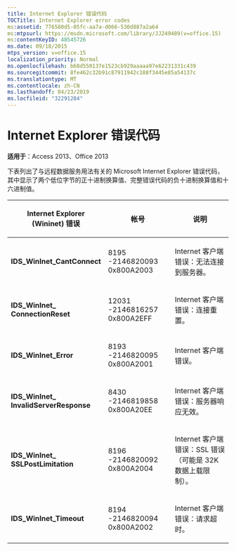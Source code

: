 ```yaml
---
title: Internet Explorer 错误代码
TOCTitle: Internet Explorer error codes
ms:assetid: 776580d5-05fc-aa7a-d066-530d887a2a64
ms:mtpsurl: https://msdn.microsoft.com/library/JJ249489(v=office.15)
ms:contentKeyID: 48545726
ms.date: 09/18/2015
mtps_version: v=office.15
localization_priority: Normal
ms.openlocfilehash: b68d550137e1523cb929aaaaa97e62231331c439
ms.sourcegitcommit: 8fe462c32b91c87911942c188f3445e85a54137c
ms.translationtype: MT
ms.contentlocale: zh-CN
ms.lasthandoff: 04/23/2019
ms.locfileid: "32291284"
---
```

# <a name="internet-explorer-error-codes"></a>Internet Explorer 错误代码

**适用于**：Access 2013、Office 2013

下表列出了与远程数据服务用法有关的 Microsoft Internet Explorer 错误代码，其中显示了两个低位字节的正十进制换算值、完整错误代码的负十进制换算值和十六进制值。

<table>
<colgroup>
<col style="width: 33%" />
<col style="width: 33%" />
<col style="width: 33%" />
</colgroup>
<thead>
<tr class="header">
<th><p>Internet Explorer (Wininet) 错误</p></th>
<th><p>帐号</p></th>
<th><p>说明</p></th>
</tr>
</thead>
<tbody>
<tr class="odd">
<td><p><strong>IDS_WinInet_CantConnect</strong></p></td>
<td><p>8195<br />
-2146820093<br />
0x800A2003</p></td>
<td><p>Internet 客户端错误：无法连接到服务器。</p></td>
</tr>
<tr class="even">
<td><p><strong>IDS_WinInet_<br />
ConnectionReset</strong></p></td>
<td><p>12031<br />
-2146816257<br />
0x800A2EFF</p></td>
<td><p>Internet 客户端错误：连接重置。</p></td>
</tr>
<tr class="odd">
<td><p><strong>IDS_WinInet_Error</strong></p></td>
<td><p>8193<br />
-2146820095<br />
0x800A2001</p></td>
<td><p>Internet 客户端错误。</p></td>
</tr>
<tr class="even">
<td><p><strong>IDS_WinInet_<br />
InvalidServerResponse</strong></p></td>
<td><p>8430<br />
-2146819858<br />
0x800A20EE</p></td>
<td><p>Internet 客户端错误：服务器响应无效。</p></td>
</tr>
<tr class="odd">
<td><p><strong>IDS_WinInet_<br />
SSLPostLimitation</strong></p></td>
<td><p>8196<br />
-2146820092<br />
0x800A2004</p></td>
<td><p>Internet 客户端错误：SSL 错误（可能是 32K 数据上载限制）。</p></td>
</tr>
<tr class="even">
<td><p><strong>IDS_WinInet_Timeout</strong></p></td>
<td><p>8194<br />
-2146820094<br />
0x800A2002</p></td>
<td><p>Internet 客户端错误：请求超时。</p></td>
</tr>
</tbody>
</table>

